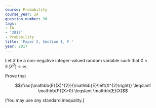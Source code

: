 ```yaml
---
course: Probability
course_year: IA
question_number: 30
tags:
- IA
- '2017'
- Probability
title: 'Paper 2, Section I, F '
year: 2017
---
```




Let $X$ be a non-negative integer-valued random variable such that $0<\mathbb{E}\left(X^{2}\right)<\infty$.

Prove that

$$\frac{\mathbb{E}(X)^{2}}{\mathbb{E}\left(X^{2}\right)} \leqslant \mathbb{P}(X>0) \leqslant \mathbb{E}(X)$$

[You may use any standard inequality.]